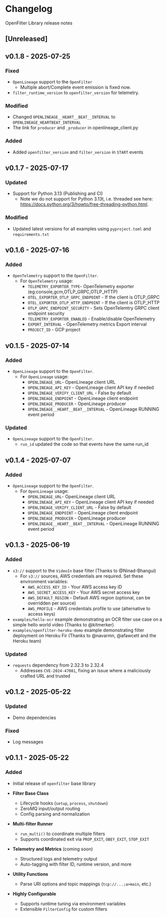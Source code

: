 # Changelog
OpenFilter Library release notes

## [Unreleased]

## v0.1.8 - 2025-07-25

### Fixed
- `OpenLineage` support to the `OpenFilter`
  - Multiple abort/Complete event emission is fixed now.
- `filter_runtime_version` to `openfilter_version` for telemetry.

### Modified
- Changed `OPENLINEAGE__HEART__BEAT__INTERVAL` to `OPENLINEAGE_HEARTBEAT_INTERVAL`
- The link for `producer` and `_producer` in openlineage_client.py

### Added
- Added `openfilter_version` and `filter_version` in `START` events

## v0.1.7 - 2025-07-17

### Updated
- Support for Python 3.13 (Publishing and CI)
  - Note we do not support for Python 3.13t, i.e. threaded see here: https://docs.python.org/3/howto/free-threading-python.html.

### Modified
- Updated latest versions for all examples using `pyproject.toml` and `requirements.txt`

## v0.1.6 - 2025-07-16

### Added
- `OpenTelemetry` support to the `OpenFilter`.
  - For `OpenTelemetry` usage:
    - `TELEMETRY_EXPORTER_TYPE`- OpenTelemetry exporter (eg:console,gcm,OTLP_GRPC,OTLP_HTTP)
    - `OTEL_EXPORTER_OTLP_GRPC_ENDPOINT` - If the client is OTLP_GRPC           
    - `OTEL_EXPORTER_OTLP_HTTP_ENDPOINT` - If the client is OTLP_HTTP
    - `OTLP_GRPC_ENDPOINT_SECURITY` - Sets OpenTelemtry GRPC client endpoint security 
    - `TELEMETRY_EXPORTER_ENABLED` - Enable/disable OpenTelemetry
    - `EXPORT_INTERVAL` - OpenTelemetry metrics Export interval
    - `PROJECT_ID` - GCP project

## v0.1.5 - 2025-07-14

### Added
- `OpenLineage` support to the `OpenFilter`.
  - For `OpenLineage` usage:
    - `OPENLINEAGE_URL`- OpenLineage client URL
    - `OPENLINEAGE_API_KEY` - OpenLineage client API key if needed             
    - `OPENLINEAGE_VERIFY_CLIENT_URL` - False by default
    - `OPENLINEAGE_ENDPOINT` - OpenLineage client endpoint
    - `OPENLINEAGE_PRODUCER` - OpenLineage producer
    - `OPENLINEAGE__HEART__BEAT__INTERVAL` - OpenLineage RUNNING event period

### Updated
- `OpenLineage` support to the `OpenFilter`.
  - `run_id` updated the code so that events have the same run_id            

## v0.1.4 - 2025-07-07

### Added
- `OpenLineage` support to the `OpenFilter`.
  - For `OpenLineage` usage:
    - `OPENLINEAGE_URL`- OpenLineage client URL
    - `OPENLINEAGE_API_KEY` - OpenLineage client API key if needed             
    - `OPENLINEAGE_VERIFY_CLIENT_URL` - False by default
    - `OPENLINEAGE_ENDPOINT` - OpenLineage client endpoint
    - `OPENLINEAGE_PRODUCER` - OpenLineage producer
    - `OPENLINEAGE__HEART__BEAT__INTERVAL` - OpenLineage RUNNING event period

## v0.1.3 - 2025-06-19

### Added
- `s3://` support to the `VideoIn` base filter (Thanks to @Ninad-Bhangui)
  - For `s3://` sources, AWS credentials are required. Set these environment variables:
    - `AWS_ACCESS_KEY_ID` - Your AWS access key ID
    - `AWS_SECRET_ACCESS_KEY` - Your AWS secret access key  
    - `AWS_DEFAULT_REGION` - Default AWS region (optional, can be overridden per source)
    - `AWS_PROFILE` - AWS credentials profile to use (alternative to access keys)
- `examples/hello-ocr` example demonstrating an OCR filter use case on a simple hello world video (Thanks to @kitmerker)
- `examples/openfilter-heroku-demo` example demonstrating filter deployment on Heroku Fir (Thanks to @navarmn, @afawcett and the Heroku team)

### Updated
- `requests` dependency from 2.32.3 to 2.32.4
  - Addresses `CVE-2024-47081`, fixing an issue where a maliciously crafted URL and
trusted

## v0.1.2 - 2025-05-22

### Updated
- Demo dependencies

### Fixed
- Log messages

## v0.1.1 - 2025-05-22

### Added
- Initial release of `openfilter` base library

- **Filter Base Class**
  - Lifecycle hooks (`setup`, `process`, `shutdown`)
  - ZeroMQ input/output routing
  - Config parsing and normalization

- **Multi-filter Runner**
  - `run_multi()` to coordinate multiple filters
  - Supports coordinated exit via `PROP_EXIT`, `OBEY_EXIT`, `STOP_EXIT`

- **Telemetry and Metrics** (coming soon)
  - Structured logs and telemetry output
  - Auto-tagging with filter ID, runtime version, and more

- **Utility Functions**
  - Parse URI options and topic mappings (`tcp://...;a>main`, etc.)

- **Highly Configurable**
  - Supports runtime tuning via environment variables
  - Extensible `FilterConfig` for custom filters
